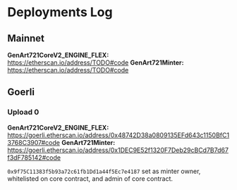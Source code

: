 # Deployments Log

## Mainnet

**GenArt721CoreV2_ENGINE_FLEX:** https://etherscan.io/address/TODO#code
**GenArt721Minter:** https://etherscan.io/address/TODO#code

## Goerli

### Upload 0

**GenArt721CoreV2_ENGINE_FLEX:** https://goerli.etherscan.io/address/0x48742D38a0809135EFd643c1150BfC13768C3907#code
**GenArt721Minter:** https://goerli.etherscan.io/address/0x1DEC9E52f1320F7Deb29cBCd7B7d67f3dF785142#code

`0x9f75C11383f5b93a72c61fb1Dd1a44f5Ec7e4187` set as minter owner, whitelisted on core contract, and admin of core contract.
